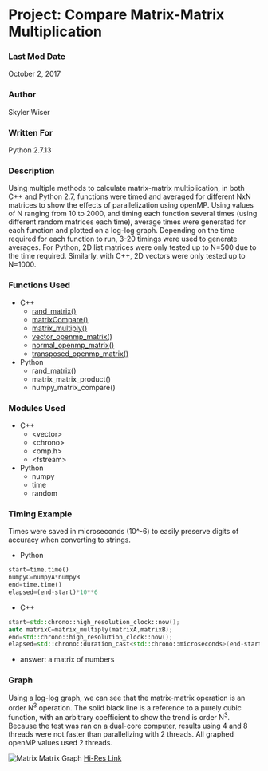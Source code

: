# Project: Compare Matrix-Matrix Multiplication

### Last Mod Date
October 2, 2017
### Author
Skyler Wiser
### Written For
Python 2.7.13
### Description

Using multiple methods to calculate matrix-matrix multiplication, in both C++ and Python 2.7, functions were timed and averaged for different NxN matrices to show the effects of parallelization using openMP. Using values of N ranging from 10 to 2000, and timing each function several times (using different random matrices each time), average times were generated for each function and plotted on a log-log graph. Depending on the time required for each function to run, 3-20 timings were used to generate averages. For Python, 2D list matrices were only tested up to N=500 due to the time required. Similarly, with C++, 2D vectors were only tested up to N=1000.

### Functions Used

* C++
  * [rand_matrix()](https://swiser.github.io/MATH4610/HW6/rand_matrix_c)
  * [matrixCompare()](https://swiser.github.io/MATH4610/HW6/matrix_compare_c)
  * [matrix_multiply()](https://swiser.github.io/MATH4610/HW6/matrix_multiply_c)
  * [vector_openmp_matrix()](https://swiser.github.io/MATH4610/HW6/vector_openmp_matrix)
  * [normal_openmp_matrix()](https://swiser.github.io/MATH4610/HW6/normal_openmp_matrix)
  * [transposed_openmp_matrix()](https://swiser.github.io/MATH4610/HW6/transposed_openmp_matrix)
* Python
  * rand_matrix()
  * matrix_matrix_product()
  * numpy_matrix_compare()

### Modules Used

* C++
  * \<vector\>
  * \<chrono\>
  * \<omp.h\>
  * \<fstream\>
* Python
  * numpy
  * time
  * random

### Timing Example
Times were saved in microseconds (10^-6) to easily preserve digits of accuracy when converting to strings.
* Python

```python
start=time.time()
numpyC=numpyA*numpyB
end=time.time()
elapsed=(end-start)*10**6
```

* C++

```c++
start=std::chrono::high_resolution_clock::now();
auto matrixC=matrix_multiply(matrixA,matrixB);
end=std::chrono::high_resolution_clock::now();
elapsed=std::chrono::duration_cast<std::chrono::microseconds>(end-start).count();
```
* answer: a matrix of numbers



### Graph

Using a log-log graph, we can see that the matrix-matrix operation is an order N<sup>3</sup> operation. The solid black line is a reference to a purely cubic function, with an arbitrary coefficient to show the trend is order N<sup>3</sup>. Because the test was ran on a dual-core computer, results using 4 and 8 threads were not faster than parallelizing with 2 threads. All graphed openMP values used 2 threads.

![Matrix Matrix Graph](https://swiser.github.io/MATH4610/HW6/Matrix_matrix_annotated_small.png)
[Hi-Res Link](https://swiser.github.io/MATH4610/HW6/Matrix_matrix_annotated.png)
